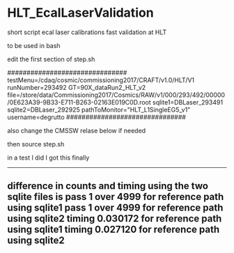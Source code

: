 # HLT_EcalLaserValidation
short script ecal laser calibrations fast validation at HLT

to be used in bash

edit the first section of step.sh

###############################
testMenu=/cdaq/cosmic/commissioning2017/CRAFT/v1.0/HLT/V1
runNumber=293492
GT=90X_dataRun2_HLT_v2
file=/store/data/Commissioning2017/Cosmics/RAW/v1/000/293/492/00000/0E623A39-9B33-E711-B263-02163E019C0D.root
sqlite1=DBLaser_293491
sqlite2=DBLaser_292925
pathToMonitor="HLT_L1SingleEG5_v1"
username=degrutto
###############################

also change the CMSSW relase below if needed


then source step.sh

in a test I did I got this finally

--------------------------------------------------------------
difference in counts and timing using the two sqlite files is 
pass  1  over  4999  for reference path using  sqlite1
pass  1  over  4999  for reference path using  sqlite2
timing 0.030172  for reference path using sqlite1
timing 0.027120  for reference path using sqlite2
--------------------------------------------------------------
